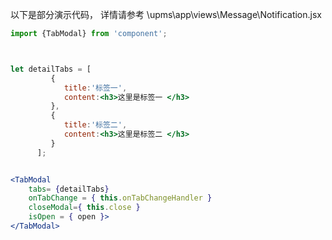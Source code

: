 


以下是部分演示代码， 详情请参考 \upms\app\views\Message\Notification.jsx


````jsx
import {TabModal} from 'component';



let detailTabs = [
         {
            title:'标签一',
            content:<h3>这里是标签一 </h3>
         },
         {
            title:'标签二',
            content:<h3>这里是标签二 </h3>
         }
      ];


<TabModal
    tabs= {detailTabs}
    onTabChange = { this.onTabChangeHandler }
    closeModal={ this.close }
    isOpen = { open }>
</TabModal>
````

